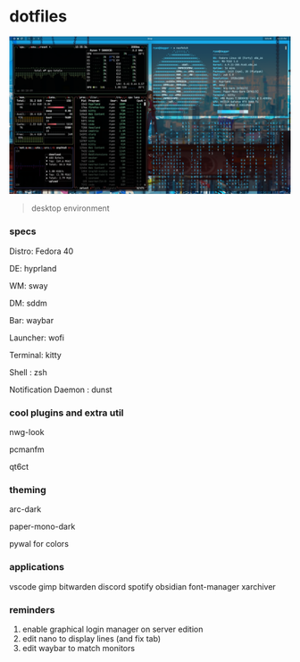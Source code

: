 # dotfiles

![current fedora desktop](fedora073124/images/fedoradesk.png)

> desktop environment

### specs

Distro: Fedora 40

DE: hyprland

WM: sway

DM: sddm

Bar: waybar

Launcher: wofi

Terminal: kitty

Shell : zsh

Notification Daemon : dunst

### cool plugins and extra util

nwg-look

pcmanfm

qt6ct

### theming

arc-dark

paper-mono-dark

pywal for colors

### applications

vscode gimp bitwarden discord spotify obsidian font-manager xarchiver

### reminders

1. enable graphical login manager on server edition
2. edit nano to display lines (and fix tab)
3. edit waybar to match monitors
